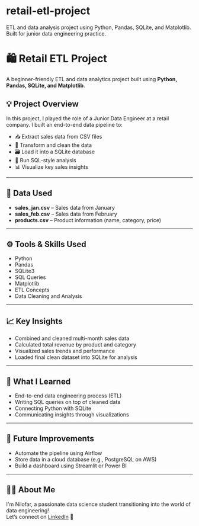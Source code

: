 # retail-etl-project
ETL and data analysis project using Python, Pandas, SQLite, and Matplotlib. Built for junior data engineering practice.
# 🛍️ Retail ETL Project

A beginner-friendly ETL and data analytics project built using **Python, Pandas, SQLite, and Matplotlib**.

## 💡 Project Overview

In this project, I played the role of a Junior Data Engineer at a retail company. I built an end-to-end data pipeline to:
- 📥 Extract sales data from CSV files
- 🧹 Transform and clean the data
- 🗃️ Load it into a SQLite database
- 🔎 Run SQL-style analysis
- 📊 Visualize key sales insights

---

## 📂 Data Used

- **sales_jan.csv** – Sales data from January
- **sales_feb.csv** – Sales data from February
- **products.csv** – Product information (name, category, price)

---

## ⚙️ Tools & Skills Used

- Python
- Pandas
- SQLite3
- SQL Queries
- Matplotlib
- ETL Concepts
- Data Cleaning and Analysis

---

## 📈 Key Insights

- Combined and cleaned multi-month sales data
- Calculated total revenue by product and category
- Visualized sales trends and performance
- Loaded final clean dataset into SQLite for analysis

---

## 💭 What I Learned

- End-to-end data engineering process (ETL)
- Writing SQL queries on top of cleaned data
- Connecting Python with SQLite
- Communicating insights through visualizations

---

## 📣 Future Improvements

- Automate the pipeline using Airflow
- Store data in a cloud database (e.g., PostgreSQL on AWS)
- Build a dashboard using Streamlit or Power BI

---

## 🙋‍♀️ About Me

I'm Nilofar, a passionate data science student transitioning into the world of data engineering!  
Let’s connect on [LinkedIn](https://www.linkedin.com/in/your-link) 🌟

